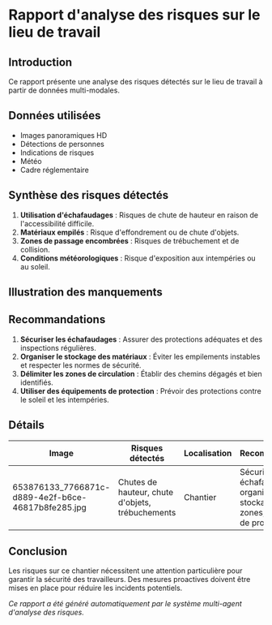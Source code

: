 # Rapport d'analyse des risques sur le lieu de travail

## Introduction
Ce rapport présente une analyse des risques détectés sur le lieu de travail à partir de données multi-modales.

## Données utilisées
- Images panoramiques HD
- Détections de personnes
- Indications de risques
- Météo
- Cadre réglementaire

## Synthèse des risques détectés
1. **Utilisation d'échafaudages** : Risques de chute de hauteur en raison de l'accessibilité difficile.
2. **Matériaux empilés** : Risque d'effondrement ou de chute d'objets.
3. **Zones de passage encombrées** : Risques de trébuchement et de collision.
4. **Conditions météorologiques** : Risque d'exposition aux intempéries ou au soleil.

## Illustration des manquements
<!-- Insertion d'images annotées ou de schémas -->

## Recommandations
1. **Sécuriser les échafaudages** : Assurer des protections adéquates et des inspections régulières.
2. **Organiser le stockage des matériaux** : Éviter les empilements instables et respecter les normes de sécurité.
3. **Délimiter les zones de circulation** : Établir des chemins dégagés et bien identifiés.
4. **Utiliser des équipements de protection** : Prévoir des protections contre le soleil et les intempéries.

## Détails
| Image | Risques détectés | Localisation | Recommandations |
|-------|------------------|--------------|-----------------|
| 653876133_7766871c-d889-4e2f-b6ce-46817b8fe285.jpg | Chutes de hauteur, chute d'objets, trébuchements | Chantier | Sécuriser échafaudages, organiser le stockage, délimiter zones, équipement de protection |

## Conclusion
Les risques sur ce chantier nécessitent une attention particulière pour garantir la sécurité des travailleurs. Des mesures proactives doivent être mises en place pour réduire les incidents potentiels.

*Ce rapport a été généré automatiquement par le système multi-agent d'analyse des risques.*